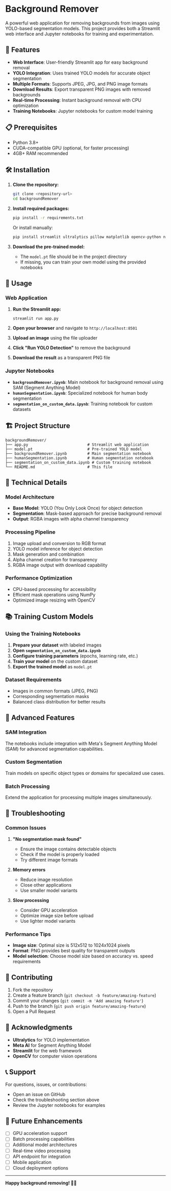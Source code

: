 # Background Remover

A powerful web application for removing backgrounds from images using YOLO-based segmentation models. This project provides both a Streamlit web interface and Jupyter notebooks for training and experimentation.

## 🚀 Features

- **Web Interface**: User-friendly Streamlit app for easy background removal
- **YOLO Integration**: Uses trained YOLO models for accurate object segmentation
- **Multiple Formats**: Supports JPEG, JPG, and PNG image formats
- **Download Results**: Export transparent PNG images with removed backgrounds
- **Real-time Processing**: Instant background removal with CPU optimization
- **Training Notebooks**: Jupyter notebooks for custom model training

## 📋 Prerequisites

- Python 3.8+
- CUDA-compatible GPU (optional, for faster processing)
- 4GB+ RAM recommended

## 🛠️ Installation

1. **Clone the repository:**
   ```bash
   git clone <repository-url>
   cd backgroundRemover
   ```

2. **Install required packages:**
   ```bash
   pip install -r requirements.txt
   ```

   Or install manually:
   ```bash
   pip install streamlit ultralytics pillow matplotlib opencv-python numpy
   ```

3. **Download the pre-trained model:**
   - The `model.pt` file should be in the project directory
   - If missing, you can train your own model using the provided notebooks

## 🚀 Usage

### Web Application

1. **Run the Streamlit app:**
   ```bash
   streamlit run app.py
   ```

2. **Open your browser** and navigate to `http://localhost:8501`

3. **Upload an image** using the file uploader

4. **Click "Run YOLO Detection"** to remove the background

5. **Download the result** as a transparent PNG file

### Jupyter Notebooks

- **`backgroundRemover.ipynb`**: Main notebook for background removal using SAM (Segment Anything Model)
- **`humanSegmentation.ipynb`**: Specialized notebook for human body segmentation
- **`segmentation_on_custom_data.ipynb`**: Training notebook for custom datasets

## 🏗️ Project Structure

```
backgroundRemover/
├── app.py                          # Streamlit web application
├── model.pt                        # Pre-trained YOLO model
├── backgroundRemover.ipynb         # Main segmentation notebook
├── humanSegmentation.ipynb         # Human segmentation notebook
├── segmentation_on_custom_data.ipynb # Custom training notebook
└── README.md                       # This file
```

## 🔧 Technical Details

### Model Architecture
- **Base Model**: YOLO (You Only Look Once) for object detection
- **Segmentation**: Mask-based approach for precise background removal
- **Output**: RGBA images with alpha channel transparency

### Processing Pipeline
1. Image upload and conversion to RGB format
2. YOLO model inference for object detection
3. Mask generation and combination
4. Alpha channel creation for transparency
5. RGBA image output with download capability

### Performance Optimization
- CPU-based processing for accessibility
- Efficient mask operations using NumPy
- Optimized image resizing with OpenCV

## 📚 Training Custom Models

### Using the Training Notebooks

1. **Prepare your dataset** with labeled images
2. **Open `segmentation_on_custom_data.ipynb`**
3. **Configure training parameters** (epochs, learning rate, etc.)
4. **Train your model** on the custom dataset
5. **Export the trained model** as `model.pt`

### Dataset Requirements
- Images in common formats (JPEG, PNG)
- Corresponding segmentation masks
- Balanced class distribution for better results

## 🌟 Advanced Features

### SAM Integration
The notebooks include integration with Meta's Segment Anything Model (SAM) for advanced segmentation capabilities.

### Custom Segmentation
Train models on specific object types or domains for specialized use cases.

### Batch Processing
Extend the application for processing multiple images simultaneously.

## 🐛 Troubleshooting

### Common Issues

1. **"No segmentation mask found"**
   - Ensure the image contains detectable objects
   - Check if the model is properly loaded
   - Try different image formats

2. **Memory errors**
   - Reduce image resolution
   - Close other applications
   - Use smaller model variants

3. **Slow processing**
   - Consider GPU acceleration
   - Optimize image size before upload
   - Use lighter model variants

### Performance Tips

- **Image size**: Optimal size is 512x512 to 1024x1024 pixels
- **Format**: PNG provides best quality for transparent outputs
- **Model selection**: Choose model size based on accuracy vs. speed requirements

## 🤝 Contributing

1. Fork the repository
2. Create a feature branch (`git checkout -b feature/amazing-feature`)
3. Commit your changes (`git commit -m 'Add amazing feature'`)
4. Push to the branch (`git push origin feature/amazing-feature`)
5. Open a Pull Request


## 🙏 Acknowledgments

- **Ultralytics** for YOLO implementation
- **Meta AI** for Segment Anything Model
- **Streamlit** for the web framework
- **OpenCV** for computer vision operations

## 📞 Support

For questions, issues, or contributions:
- Open an issue on GitHub
- Check the troubleshooting section above
- Review the Jupyter notebooks for examples

## 🔮 Future Enhancements

- [ ] GPU acceleration support
- [ ] Batch processing capabilities
- [ ] Additional model architectures
- [ ] Real-time video processing
- [ ] API endpoint for integration
- [ ] Mobile application
- [ ] Cloud deployment options

---

**Happy background removing! 🎨✨**
